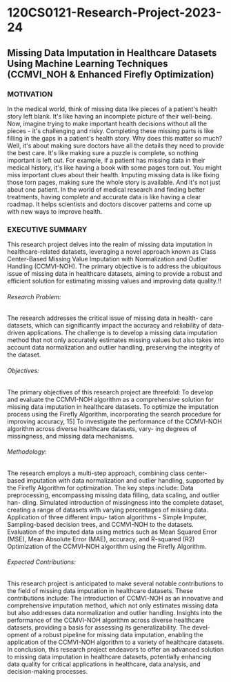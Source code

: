 # 120CS0121-Research-Project-2023-24
## Missing Data Imputation in Healthcare Datasets Using Machine Learning Techniques (CCMVI_NOH & Enhanced Firefly Optimization)

### MOTIVATION
In the medical world, think of missing data like pieces of a patient's health story left blank. It's like having an incomplete picture of their well-being. Now, imagine trying to make important health decisions without all the pieces - it's challenging and risky. Completing these missing parts is like filling in the gaps in a patient's health story. Why does this matter so much? Well, it's about making sure doctors have all the details they need to provide the best care. It's like making sure a puzzle is complete, so nothing important is left out. For example, if a patient has missing data in their medical history, it's like having a book with some pages torn out. You might miss important clues about their health. Imputing missing data is like fixing those torn pages, making sure the whole story is available. And it's not just about one patient. In the world of medical research and finding better treatments, having complete and accurate data is like having a clear roadmap. It helps scientists and doctors discover patterns and come up with new ways to improve health.

### EXECUTIVE SUMMARY
This research project delves into the realm of missing data imputation in healthcare-related datasets, leveraging a novel approach known as Class Center-Based Missing Value Imputation with Normalization and Outlier Handling (CCMVI-NOH). The primary objective is to address the ubiquitous issue of missing data in healthcare datasets, aiming to provide a robust and efficient solution for estimating missing values and improving data quality.!!
###### Research Problem: 
The research addresses the critical issue of missing data in health-
care datasets, which can significantly impact the accuracy and reliability of data-driven applications. The challenge is to develop a missing data imputation method that not only accurately estimates missing values but also takes into account data normalization and outlier handling, preserving the integrity of the dataset.
###### Objectives: 
The primary objectives of this research project are threefold: To develop
and evaluate the CCMVI-NOH algorithm as a comprehensive solution for missing data imputation in healthcare datasets. To optimize the imputation process using the Firefly Algorithm, incorporating the search procedure for improving accuracy, 15] To investigate the performance of the CCMVI-NOH algorithm across diverse healthcare datasets, vary- ing degrees of missingness, and missing data mechanisms.
###### Methodology: 
The research employs a multi-step approach, combining class center- based imputation with data normalization and outlier handling, supported by the Firefly Algorithm for optimization. The key steps include:
Data preprocessing, encompassing missing data filling, data scaling, and outlier han- dling. Simulated introduction of missingness into the complete dataset, creating a range of datasets with varying percentages of missing data. Application of three different impu- tation algorithms - Simple Imputer, Sampling-based decision trees, and CCMVI-NOH to the datasets. Evaluation of the imputed data using metrics such as Mean Squared Error (MSE), Mean Absolute Error (MAE), accuracy, and R-squared (R2) Optimization of the CCMVI-NOH algorithm using the Firefly Algorithm.
###### Expected Contributions: 
This research project is anticipated to make several notable contributions to the field of missing data imputation in healthcare datasets. These contributions include:
The introduction of CCMVI-NOH as an innovative and comprehensive imputation method, which not only estimates missing data but also addresses data normalization and outlier handling. Insights into the performance of the CCMVI-NOH algorithm across diverse healthcare datasets, providing a basis for assessing its generalizability. The devel- opment of a robust pipeline for missing data imputation, enabling the application of the CCMVI-NOH algorithm to a variety of healthcare datasets. In conclusion, this research project endeavors to offer an advanced solution to missing data imputation in healthcare datasets, potentially enhancing data quality for critical applications in healthcare, data analysis, and decision-making processes.


